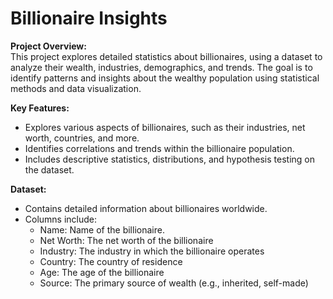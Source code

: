 # **Billionaire Insights**

**Project Overview:**\
This project explores detailed statistics about billionaires, using a dataset to analyze their wealth, industries, demographics, and trends. The goal is to identify  patterns and insights about the wealthy population using statistical methods and data visualization.

**Key Features:**
  - Explores various aspects of billionaires, such as their industries, net worth, countries, and more.
  - Identifies correlations and trends within the billionaire population.
  - Includes descriptive statistics, distributions, and hypothesis testing on the dataset.

**Dataset:**
- Contains detailed information about billionaires worldwide.
- Columns include:
    - Name: Name of the billionaire.
    - Net Worth: The net worth of the billionaire
    - Industry: The industry in which the billionaire operates
    - Country: The country of residence
    - Age: The age of the billionaire
    - Source: The primary source of wealth (e.g., inherited, self-made)


